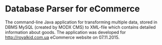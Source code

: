 # Database Parser for eCommerce
The command-line Java application for transforming multiple data, stored in DBMS MySQL (created by MODX CMS) to XML-file which contains detailed information about goods. The application was developed for http://royalkid.com.ua eCommerce website on 07.11.2015.
